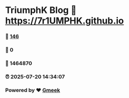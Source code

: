 # TriumphK Blog :link: https://7r1UMPHK.github.io 
### :page_facing_up: [146](https://7r1UMPHK.github.io/tag.html) 
### :speech_balloon: 0 
### :hibiscus: 1464870 
### :alarm_clock: 2025-07-20 14:34:07 
### Powered by :heart: [Gmeek](https://github.com/Meekdai/Gmeek)
